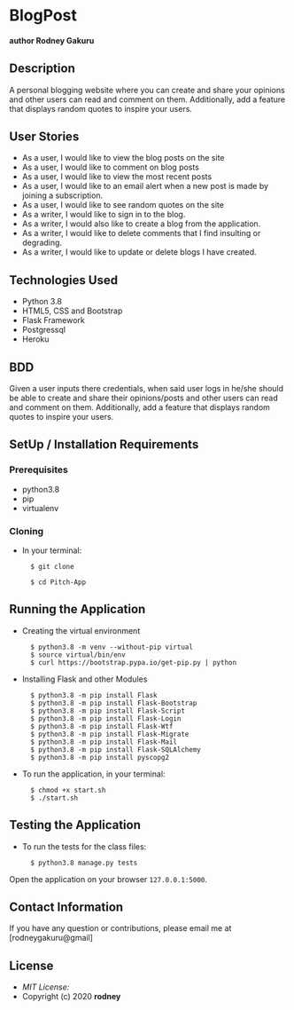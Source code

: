 # BlogPost
#### author Rodney Gakuru
## Description
 A personal blogging website where you can create and share your opinions and other users can read and comment on them. Additionally, add a feature that displays random quotes to inspire your users. 

## User Stories
* As a user, I would like to view the blog posts on the site
* As a user, I would like to comment on blog posts
* As a user, I would like to view the most recent posts
* As a user, I would like to an email alert when a new post is made by joining a subscription.
* As a user, I would like to see random quotes on the site
* As a writer, I would like to sign in to the blog.
* As a writer, I would also like to create a blog from the application.
* As a writer, I would like to delete comments that I find insulting or degrading.
* As a writer, I would like to update or delete blogs I have created.

## Technologies Used
  * Python 3.8
  * HTML5, CSS and Bootstrap
  * Flask Framework
  * Postgressql
  * Heroku

## BDD
Given a user inputs there credentials, when said user logs in he/she should be able to create and share their opinions/posts and other users can read and comment on them. Additionally, add a feature that displays random quotes to inspire your users. 

## SetUp / Installation Requirements
### Prerequisites
* python3.8
* pip
* virtualenv

### Cloning
* In your terminal:

        $ git clone 

        $ cd Pitch-App

## Running the Application
* Creating the virtual environment

        $ python3.8 -m venv --without-pip virtual
        $ source virtual/bin/env
        $ curl https://bootstrap.pypa.io/get-pip.py | python

* Installing Flask and other Modules

        $ python3.8 -m pip install Flask
        $ python3.8 -m pip install Flask-Bootstrap
        $ python3.8 -m pip install Flask-Script
        $ python3.8 -m pip install Flask-Login
        $ python3.8 -m pip install Flask-Wtf
        $ python3.8 -m pip install Flask-Migrate
        $ python3.8 -m pip install Flask-Mail
        $ python3.8 -m pip install Flask-SQLAlchemy
        $ python3.8 -m pip install pyscopg2
        


* To run the application, in your terminal:

        $ chmod +x start.sh
        $ ./start.sh

## Testing the Application
* To run the tests for the class files:

        $ python3.8 manage.py tests


Open the application on your browser `127.0.0.1:5000`.

## Contact Information 

If you have any question or contributions, please email me at [rodneygakuru@gmail]

## License
* *MIT License:*
* Copyright (c) 2020 **rodney**
